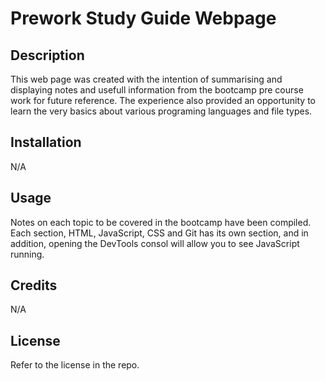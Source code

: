 # Prework Study Guide Webpage

## Description

This web page was created with the intention of summarising and displaying notes and usefull information from the bootcamp pre course work for future reference.
The experience also provided an opportunity to learn the very basics about various programing languages and file types.

## Installation

N/A

## Usage

Notes on each topic to be covered in the bootcamp have been compiled. 
Each section, HTML, JavaScript, CSS and Git has its own section, and in addition, opening the DevTools consol will allow you to see JavaScript running.

## Credits

N/A

## License

Refer to the license in the repo.
